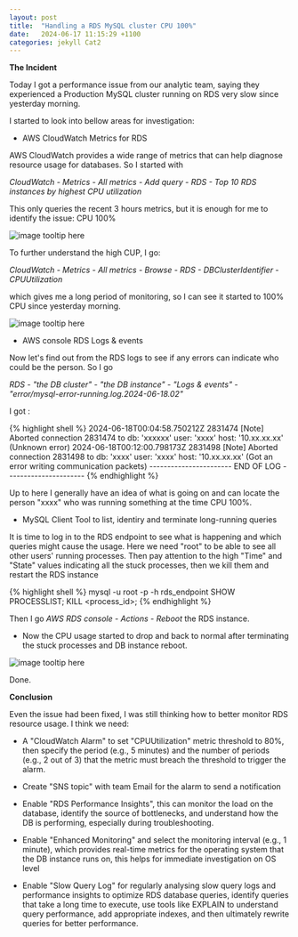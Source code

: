```yaml
---
layout: post
title:  "Handling a RDS MySQL cluster CPU 100%"
date:   2024-06-17 11:15:29 +1100
categories: jekyll Cat2
---
```


<b>The Incident</b>

Today I got a performance issue from our analytic team, saying they experienced a Production MySQL cluster running on RDS very slow since yesterday morning.  

I started to look into bellow areas for investigation:

- AWS CloudWatch Metrics for RDS

AWS CloudWatch provides a wide range of metrics that can help diagnose resource usage for databases. So I started with

_CloudWatch - Metrics - All metrics - Add query - RDS - Top 10 RDS instances by highest CPU utilization_

This only queries the recent 3 hours metrics, but it is enough for me to identify the issue: CPU 100%

![image tooltip here](/assets/mysqlcpu1.png)

To further understand the high CUP, I go:

_CloudWatch - Metrics - All metrics - Browse - RDS - DBClusterIdentifier - CPUUtilization_

which gives me a long period of monitoring, so I can see it started to 100% CPU since yesterday morning.

![image tooltip here](/assets/mysqlcpu2.png)


- AWS console RDS Logs & events

Now let's find out from the RDS logs to see if any errors can indicate who could be the person. So I go 

_RDS - "the DB cluster" - "the DB instance" - "Logs & events" - "error/mysql-error-running.log.2024-06-18.02"_

I got :

{% highlight shell %}
2024-06-18T00:04:58.750212Z 2831474 [Note] Aborted connection 2831474 to db: 'xxxxxx' user: 'xxxx' host: '10.xx.xx.xx' (Unknown error)
2024-06-18T00:12:00.798173Z 2831498 [Note] Aborted connection 2831498 to db: 'xxxx' user: 'xxxx' host: '10.xx.xx.xx' (Got an error writing communication packets)
----------------------- END OF LOG ----------------------
{% endhighlight %}

Up to here I generally have an idea of what is going on and can locate the person "xxxx" who was running something at the time CPU 100%. 

- MySQL Client Tool to list, identiry and terminate long-running queries

It is time to log in to the RDS endpoint to see what is happening and which queries might cause the usage. Here we need "root" to be able to see all other users' running processes. Then pay attention to the high "Time" and "State" values indicating all the stuck processes, then we kill them and restart the RDS instance

{% highlight shell %}
mysql -u root -p -h rds_endpoint
SHOW PROCESSLIST;
KILL <process_id>;
{% endhighlight %}

Then I go _AWS RDS console - Actions - Reboot_ the RDS instance.

- Now the CPU usage started to drop and back to normal after terminating the stuck processes and DB instance reboot. 

![image tooltip here](/assets/mysqlcpu3.png)


Done.


<b> Conclusion</b>

Even the issue had been fixed, I was still thinking how to better monitor RDS resource usage. I think we need:

- A "CloudWatch Alarm" to set "CPUUtilization" metric threshold to 80%, then specify the period (e.g., 5 minutes) and the number of periods (e.g., 2 out of 3) that the metric must breach the threshold to trigger the alarm.

- Create "SNS topic" with team Email for the alarm to send a notification

- Enable "RDS Performance Insights", this can monitor the load on the database, identify the source of bottlenecks, and understand how the DB is performing, especially during troubleshooting. 

- Enable "Enhanced Monitoring" and select the monitoring interval (e.g., 1 minute), which provides real-time metrics for the operating system that the DB instance runs on, this helps for immediate investigation on OS level 

- Enable "Slow Query Log" for regularly analysing slow query logs and performance insights to optimize RDS database queries, identify queries that take a long time to execute, use tools like EXPLAIN to understand query performance, add appropriate indexes, and then ultimately rewrite queries for better performance. 






